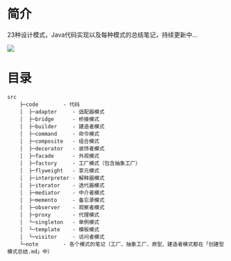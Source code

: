 # 简介
23种设计模式，Java代码实现以及每种模式的总结笔记，持续更新中...

![](https://gitee.com/songjilong/FigureBed/raw/master/img/20200319180103.png)

# 目录
```text
src
    ├─code        - 代码
    │  ├─adapter     - 适配器模式
    │  ├─bridge      - 桥接模式
    │  ├─builder     - 建造者模式
    │  ├─command     - 命令模式
    │  ├─composite   - 组合模式
    │  ├─decorator   - 装饰者模式
    │  ├─facade      - 外观模式
    │  ├─factory     - 工厂模式（包含抽象工厂）
    │  ├─flyweight   - 享元模式
    │  ├─interpreter - 解释器模式
    │  ├─iterator    - 迭代器模式
    │  ├─mediator    - 中介者模式
    │  ├─memento     - 备忘录模式
    │  ├─observer    - 观察者模式
    │  ├─proxy       - 代理模式
    │  └─singleton   - 单例模式
    │  └─template    - 模板模式
    │  └─visitor     - 访问者模式
    └─note        - 各个模式的笔记（工厂、抽象工厂、原型、建造者模式都在「创建型模式总结.md」中）
```
